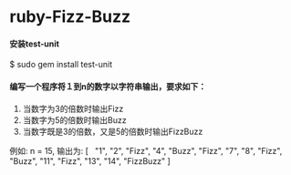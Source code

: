 # ruby-Fizz-Buzz

#### 安装test-unit

$ sudo gem install test-unit

#### 编写一个程序将１到n的数字以字符串输出，要求如下：

1. 当数字为3的倍数时输出Fizz
2. 当数字为5的倍数时输出Buzz
3. 当数字既是3的倍数，又是5的倍数时输出FizzBuzz

例如:
n = 15,
输出为:
[
    \"1\",
    \"2\",
    \"Fizz\",
    \"4\",
    \"Buzz\",
    \"Fizz\",
    \"7\",
    \"8\",
    \"Fizz\",
    \"Buzz\",
    \"11\",
    \"Fizz\",
    \"13\",
    \"14\",
    \"FizzBuzz\"
]
